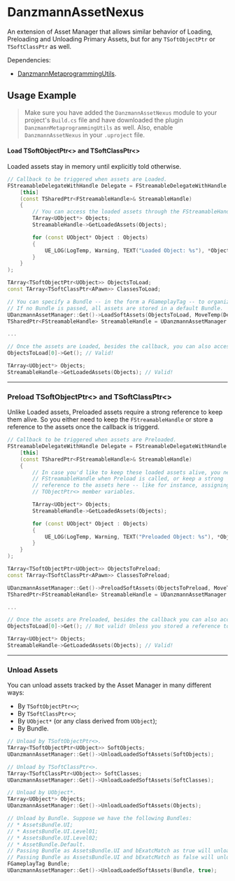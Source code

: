 # DanzmannAssetNexus
An extension of Asset Manager that allows similar behavior
of Loading, Preloading and Unloading Primary Assets, but for
any `TSoftObjectPtr` or `TSoftClassPtr` as well.

Dependencies:
* [DanzmannMetaprogrammingUtils](https://github.com/iVcente/DanzmannMetaprogrammingUtils).

## Usage Example

> Make sure you have added the `DanzmannAssetNexus` module to your project's `Build.cs` file and have downloaded the plugin `DanzmannMetaprogrammingUtils` as well. Also, enable `DanzmannAssetNexus` in your `.uproject` file.

#### Load TSoftObjectPtr<> and TSoftClassPtr<>
Loaded assets stay in memory until explicitly told otherwise.
```cpp
// Callback to be triggered when assets are Loaded.
FStreamableDelegateWithHandle Delegate = FStreamableDelegateWithHandle::CreateLambda(
    [this]
    (const TSharedPtr<FStreamableHandle>& StreamableHandle)
    {
        // You can access the loaded assets through the FStreamableHandle
        TArray<UObject*> Objects;
        StreamableHandle->GetLoadedAssets(Objects);

        for (const UObject* Object : Objects)
        {
            UE_LOG(LogTemp, Warning, TEXT("Loaded Object: %s"), *Object->GetName());
        }
    }
);

TArray<TSoftObjectPtr<UObject>> ObjectsToLoad;
const TArray<TSoftClassPtr<APawn>> ClassesToLoad;

// You can specify a Bundle -- in the form a FGameplayTag -- to organize the Loaded assets.
// If no Bundle is passed, all assets are stored in a default Bundle.
UDanzmannAssetManager::Get()->LoadSoftAssets(ObjectsToLoad, MoveTemp(Delegate), FGameplayTag());
TSharedPtr<FStreamableHandle> StreamableHandle = UDanzmannAssetManager::Get()->LoadSoftAssets(ClassesToLoad, MoveTemp(Delegate));

...

// Once the assets are Loaded, besides the callback, you can also access them as the following:
ObjectsToLoad[0]->Get(); // Valid!

TArray<UObject*> Objects;
StreamableHandle->GetLoadedAssets(Objects); // Valid!
```

---

### Preload TSoftObjectPtr<> and TSoftClassPtr<>
Unlike Loaded assets, Preloaded assets require a strong reference to keep them alive. So you either need to keep the `FStreamableHandle` or store a reference to the assets once the callback is triggerd.
```cpp
// Callback to be triggered when assets are Preloaded.
FStreamableDelegateWithHandle Delegate = FStreamableDelegateWithHandle::CreateLambda(
    [this]
    (const TSharedPtr<FStreamableHandle>& StreamableHandle)
    {
        // In case you'd like to keep these loaded assets alive, you need to store
        // FStreamableHandle when Preload is called, or keep a strong
        // reference to the assets here -- like for instance, assigning them to
        // TObjectPtr<> member variables.

        TArray<UObject*> Objects;
        StreamableHandle->GetLoadedAssets(Objects);

        for (const UObject* Object : Objects)
        {
            UE_LOG(LogTemp, Warning, TEXT("Preloaded Object: %s"), *Object->GetName());
        }
    }
);

TArray<TSoftObjectPtr<UObject>> ObjectsToPreload;
const TArray<TSoftClassPtr<APawn>> ClassesToPreload;

UDanzmannAssetManager::Get()->PreloadSoftAssets(ObjectsToPreload, MoveTemp(Delegate));
TSharedPtr<FStreamableHandle> StreamableHandle = UDanzmannAssetManager::Get()->PreloadSoftAssets(ClassesToPreload, MoveTemp(Delegate));

...

// Once the assets are Preloaded, besides the callback you can also access them as the following:
ObjectsToLoad[0]->Get(); // Not valid! Unless you stored a reference to assets on callback.

TArray<UObject*> Objects;
StreamableHandle->GetLoadedAssets(Objects); // Valid!
```

---

### Unload Assets
You can unload assets tracked by the Asset Manager in many different ways:
* By `TSoftObjectPtr<>`;
* By `TSoftClassPtr<>`;
* By `UObject*` (or any class derived from `UObject`);
* By Bundle.

```cpp
// Unload by TSoftObjectPtr<>.
TArray<TSoftObjectPtr<UObject>> SoftObjects;
UDanzmannAssetManager::Get()->UnloadLoadedSoftAssets(SoftObjects);

// Unload by TSoftClassPtr<>.
TArray<TSoftClassPtr<UObject>> SoftClasses;
UDanzmannAssetManager::Get()->UnloadLoadedSoftAssets(SoftClasses);

// Unload by UObject*.
TArray<UObject*> Objects;
UDanzmannAssetManager::Get()->UnloadLoadedSoftAssets(Objects);

// Unload by Bundle. Suppose we have the following Bundles:
// * AssetsBundle.UI;
// * AssetsBundle.UI.Level01;
// * AssetsBundle.UI.Level02;
// * AssetBundle.Default.
// Passing Bundle as AssetsBundle.UI and bExatcMatch as true will unload only assets in this Bundle.
// Passing Bundle as AssetsBundle.UI and bExatcMatch as false will unload all assets in this Bundle plus AssetsBundle.UI.Level01 and AssetsBundle.UI.Level02.
FGameplayTag Bundle;
UDanzmannAssetManager::Get()->UnloadLoadedSoftAssets(Bundle, true);
```
